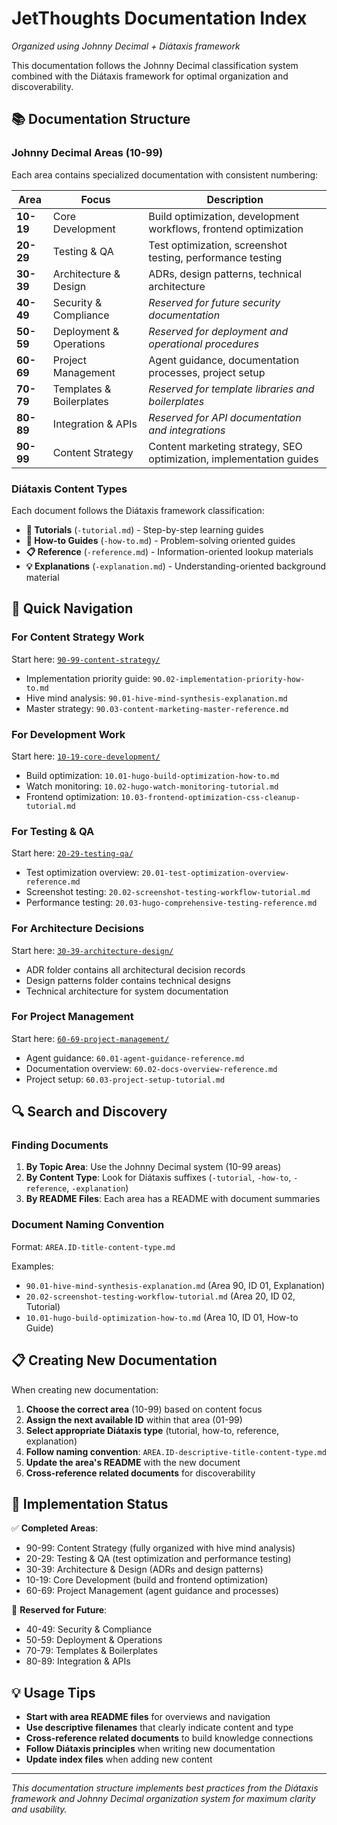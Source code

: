 # JetThoughts Documentation Index

*Organized using Johnny Decimal + Diátaxis framework*

This documentation follows the Johnny Decimal classification system combined with the Diátaxis framework for optimal organization and discoverability.

## 📚 Documentation Structure

### Johnny Decimal Areas (10-99)

Each area contains specialized documentation with consistent numbering:

| Area | Focus | Description |
|------|-------|-------------|
| **10-19** | Core Development | Build optimization, development workflows, frontend optimization |
| **20-29** | Testing & QA | Test optimization, screenshot testing, performance testing |
| **30-39** | Architecture & Design | ADRs, design patterns, technical architecture |
| **40-49** | Security & Compliance | *Reserved for future security documentation* |
| **50-59** | Deployment & Operations | *Reserved for deployment and operational procedures* |
| **60-69** | Project Management | Agent guidance, documentation processes, project setup |
| **70-79** | Templates & Boilerplates | *Reserved for template libraries and boilerplates* |
| **80-89** | Integration & APIs | *Reserved for API documentation and integrations* |
| **90-99** | Content Strategy | Content marketing strategy, SEO optimization, implementation guides |

### Diátaxis Content Types

Each document follows the Diátaxis framework classification:

- **📖 Tutorials** (`-tutorial.md`) - Step-by-step learning guides
- **🔧 How-to Guides** (`-how-to.md`) - Problem-solving oriented guides  
- **📋 Reference** (`-reference.md`) - Information-oriented lookup materials
- **💡 Explanations** (`-explanation.md`) - Understanding-oriented background material

## 🎯 Quick Navigation

### For Content Strategy Work

Start here: [`90-99-content-strategy/`](./90-99-content-strategy/)

- Implementation priority guide: `90.02-implementation-priority-how-to.md`
- Hive mind analysis: `90.01-hive-mind-synthesis-explanation.md`
- Master strategy: `90.03-content-marketing-master-reference.md`

### For Development Work  

Start here: [`10-19-core-development/`](./10-19-core-development/)

- Build optimization: `10.01-hugo-build-optimization-how-to.md`
- Watch monitoring: `10.02-hugo-watch-monitoring-tutorial.md`
- Frontend optimization: `10.03-frontend-optimization-css-cleanup-tutorial.md`

### For Testing & QA

Start here: [`20-29-testing-qa/`](./20-29-testing-qa/)

- Test optimization overview: `20.01-test-optimization-overview-reference.md`
- Screenshot testing: `20.02-screenshot-testing-workflow-tutorial.md`
- Performance testing: `20.03-hugo-comprehensive-testing-reference.md`

### For Architecture Decisions

Start here: [`30-39-architecture-design/`](./30-39-architecture-design/)

- ADR folder contains all architectural decision records
- Design patterns folder contains technical designs
- Technical architecture for system documentation

### For Project Management

Start here: [`60-69-project-management/`](./60-69-project-management/)

- Agent guidance: `60.01-agent-guidance-reference.md`
- Documentation overview: `60.02-docs-overview-reference.md`
- Project setup: `60.03-project-setup-tutorial.md`

## 🔍 Search and Discovery

### Finding Documents

1. **By Topic Area**: Use the Johnny Decimal system (10-99 areas)
2. **By Content Type**: Look for Diátaxis suffixes (`-tutorial`, `-how-to`, `-reference`, `-explanation`)
3. **By README Files**: Each area has a README with document summaries

### Document Naming Convention

Format: `AREA.ID-title-content-type.md`

Examples:

- `90.01-hive-mind-synthesis-explanation.md` (Area 90, ID 01, Explanation)
- `20.02-screenshot-testing-workflow-tutorial.md` (Area 20, ID 02, Tutorial)
- `10.01-hugo-build-optimization-how-to.md` (Area 10, ID 01, How-to Guide)

## 📋 Creating New Documentation

When creating new documentation:

1. **Choose the correct area** (10-99) based on content focus
2. **Assign the next available ID** within that area (01-99)
3. **Select appropriate Diátaxis type** (tutorial, how-to, reference, explanation)
4. **Follow naming convention**: `AREA.ID-descriptive-title-content-type.md`
5. **Update the area's README** with the new document
6. **Cross-reference related documents** for discoverability

## 🎯 Implementation Status

✅ **Completed Areas**:

- 90-99: Content Strategy (fully organized with hive mind analysis)
- 20-29: Testing & QA (test optimization and performance testing)
- 30-39: Architecture & Design (ADRs and design patterns)
- 10-19: Core Development (build and frontend optimization)
- 60-69: Project Management (agent guidance and processes)

🚧 **Reserved for Future**:

- 40-49: Security & Compliance
- 50-59: Deployment & Operations  
- 70-79: Templates & Boilerplates
- 80-89: Integration & APIs

## 💡 Usage Tips

- **Start with area README files** for overviews and navigation
- **Use descriptive filenames** that clearly indicate content and type
- **Cross-reference related documents** to build knowledge connections
- **Follow Diátaxis principles** when writing new documentation
- **Update index files** when adding new content

---

*This documentation structure implements best practices from the Diátaxis framework and Johnny Decimal organization system for maximum clarity and usability.*
